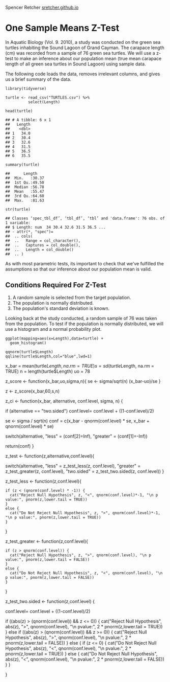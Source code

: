 Spencer Retcher
[sretcher.github.io](https://github.com/sretcher/sretcher.github.io)
# One Sample Means Z-Test

In Aquatic Biology (Vol. 9. 2010), a study was conducted on the green sea turtles inhabiting the Sound Lagoon of Grand Cayman. The carapace length (cm) was recorded from a sample of 76 green sea turtles. We will use a z-test to make an inference about our population mean (true mean carapace length of all green sea turtles in Sound Lagoon) using sample data. 

The following code loads the data, removes irrelevant columns, and gives us a brief summary of the data.


```
library(tidyverse)

turtle <- read_csv("TURTLES.csv") %>%
          select(Length)

head(turtle)

## # A tibble: 6 x 1
##   Length
##    <dbl>
## 1   34.0
## 2   30.4
## 3   32.6
## 4   31.5
## 5   36.5
## 6   35.5

summary(turtle)

##      Length     
##  Min.   :30.37  
##  1st Qu.:49.50  
##  Median :56.78  
##  Mean   :55.47  
##  3rd Qu.:64.60  
##  Max.   :81.63

str(turtle)

## Classes ‘spec_tbl_df’, ‘tbl_df’, ‘tbl’ and 'data.frame':	76 obs. of  1 variable:
## $ Length: num  34 30.4 32.6 31.5 36.5 ...
## - attr(*, "spec")=
##  .. cols(
##  ..   Range = col_character(),
##  ..   Captures = col_double(),
##  ..   Length = col_double()
##  .. )
```

As with most parametric tests, its important to check that we've fulfilled the assumptions so that our inference about our population mean is valid.

## Conditions Required For Z-Test
1. A random sample is selected from the target population.
2. The population is normally distributed.
3. The population's standard deviation is known. 


Looking back at the study conducted, a random sample of 76 was taken from the population. To test if the population is normally distributed, we will use a histogram and a normal probability plot. 
```
ggplot(mapping=aes(x=Length),data=turtle) +
  geom_histogram()

qqnorm(turtle$Length)
qqline(turtle$Length,col="blue",lwd=1)
```



x_bar = mean(turtle$Length, na.rm = TRUE)
s = sd(turtle$Length, na.rm = TRUE)
n = length(turtle$Length)
uo = 78




z_score <- function(x_bar,uo,sigma,n){
  se <- sigma/sqrt(n)
  (x_bar-uo)/se
}

  
z <- z_score(x_bar,60,s,n)
  


z_ci <- function(x_bar, alternative, conf.level, sigma, n) {
  
  if (alternative == "two.sided") conf.level= conf.level + ((1-conf.level)/2)
  
  se <- sigma / sqrt(n)
  conf = c(x_bar - qnorm(conf.level) * se, x_bar + qnorm(conf.level) * se)
  
  switch(alternative,
         "less" = (conf[2]=Inf),
         "greater" = (conf[1]=-Inf))
  
  return(conf)
}


  
  
z_test <- function(z,alternative,conf.level){
  
  switch(alternative,
         "less" = z_test_less(z, conf.level),
         "greater" = z_test_greater(z, conf.level),
         "two.sided" = z_test_two.sided(z, conf.level))
}





z_test_less <- function(z,conf.level){
  
    if (z < (qnorm(conf.level) * -1)) {
      cat("Reject Null Hypothesis", z, "<", qnorm(conf.level)*-1, "\n p value:", pnorm(z,lower.tail = TRUE))
    }
    else {
      cat("Do Not Reject Null Hypothesis", z, ">", qnorm(conf.level)*-1, "\n p value:", pnorm(z,lower.tail = TRUE))
    }
}


z_test_greater <- function(z,conf.level){
  
    if (z > qnorm(conf.level)) {
      cat("Reject Null Hypothesis", z, ">", qnorm(conf.level), "\n p value:", pnorm(z,lower.tail = FALSE))
    }
    else {
      cat("Do Not Reject Null Hypothesis", z, "<", qnorm(conf.level), "\n p value:", pnorm(z,lower.tail = FALSE))
    }
  
}


z_test_two.sided <- function(z,conf.level) {
  
  conf.level= conf.level + ((1-conf.level)/2)
  
  if ((abs(z) > (qnorm(conf.level)) && z <= 0)) {
    cat("Reject Null Hypothesis", abs(z), ">", qnorm(conf.level), "\n pvalue:", 2 * pnorm(z,lower.tail = TRUE))
  }
  else if ((abs(z) > (qnorm(conf.level)) && z >= 0)) {
    cat("Reject Null Hypothesis", abs(z), ">", qnorm(conf.level), "\n pvalue:", 2 * pnorm(z,lower.tail = FALSE))
  }
  else {
    if (z <= 0) {
      cat("Do Not Reject Null Hypothesis", abs(z), "<", qnorm(conf.level), "\n pvalue:", 2 * pnorm(z,lower.tail = TRUE))
    }
    else {
      cat("Do Not Reject Null Hypothesis", abs(z), "<", qnorm(conf.level), "\n pvalue:", 2 * pnorm(z,lower.tail = FALSE))
    }
  }
  
}





